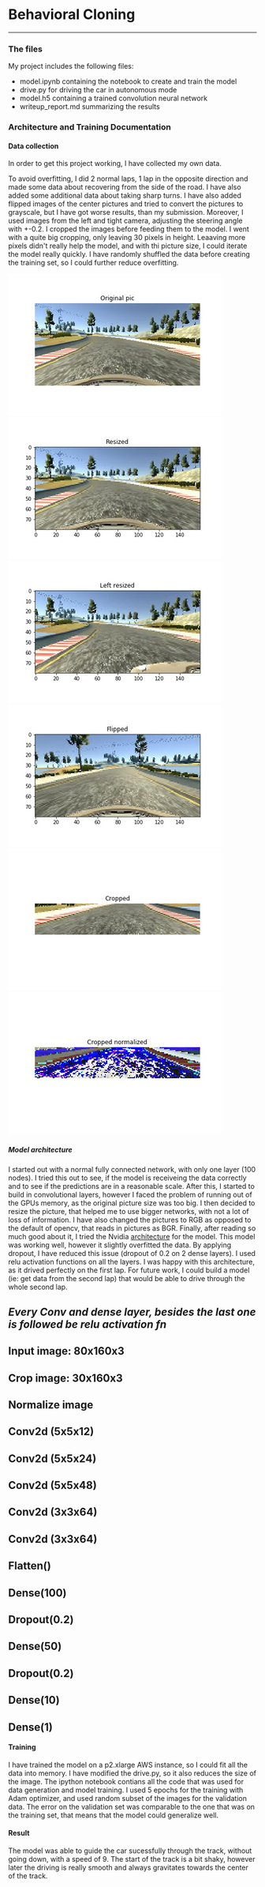 # **Behavioral Cloning** 

---
### The files

My project includes the following files:
* model.ipynb containing the notebook to create and train the model
* drive.py for driving the car in autonomous mode
* model.h5 containing a trained convolution neural network 
* writeup_report.md summarizing the results

### Architecture and Training Documentation 

#### Data collection

In order to get this project working, I have collected my own data.

To avoid overfitting, I did 2 normal laps, 1 lap in the opposite direction and made some data about recovering from the side of the road. I have also added some additional data about taking sharp turns. I have also added flipped images of the center pictures and tried to convert the pictures to grayscale, but I have got worse results, than my submission. Moreover, I used images from the left and tight camera, adjusting the steering angle with +-0.2.
I cropped the images before feeding them to the model. I went with a quite big cropping, only leaving 30 pixels in height. Leaaving more pixels didn't really help the model, and with thi picture size, I could iterate the model really quickly.
I have randomly shuffled the data before creating the training set, so I could further reduce overfitting.

![](https://github.com/puhazoli/sdcnd-project3/blob/master/pics/original.jpg)
![](https://github.com/puhazoli/sdcnd-project3/blob/master/pics/resized.jpg)
![](https://github.com/puhazoli/sdcnd-project3/blob/master/pics/left_resized.jpg)
![](https://github.com/puhazoli/sdcnd-project3/blob/master/pics/flipped.jpg)
![](https://github.com/puhazoli/sdcnd-project3/blob/master/pics/cropped.jpg)
![](https://github.com/puhazoli/sdcnd-project3/blob/master/pics/cropped_normalizes.jpg)

##### Model architecture

I started out with a normal fully connected network, with only one layer (100 nodes). I tried this out to see, if the model is receiveing the data correctly and to see if the predictions are in a reasonable scale. After this, I started to build in convolutional layers, however I faced the problem of running out of the GPUs memory, as the original picture size was too big. I then decided to resize the picture, that helped me to use bigger networks, with not a lot of loss of information. I have also changed the pictures to RGB as opposed to the default of opencv, that reads in pictures as BGR. 
Finally, after reading so much good about it, I tried the Nvidia [architecture](https://devblogs.nvidia.com/deep-learning-self-driving-cars/) for the model. This model was working well, however it slightly overfitted the data. By applying dropout, I have reduced this issue (dropout of 0.2 on 2 dense layers). I used relu activation functions on all the layers. I was happy with this architecture, as it drived perfectly on the first lap. For future work, I could build a model (ie: get data from the second lap) that would be able to drive through the whole second lap.

*Every Conv and dense layer, besides the last one is followed be relu activation fn*
------
Input image: 80x160x3
------
Crop image:  30x160x3
------
Normalize image
------
Conv2d (5x5x12)
------
Conv2d (5x5x24)
------
Conv2d (5x5x48)
------
Conv2d (3x3x64)
------
Conv2d (3x3x64)
------
Flatten()
------
Dense(100)
------
Dropout(0.2)
------
Dense(50)
------
Dropout(0.2)
------
Dense(10)
------
Dense(1)
------


#### Training

I have trained the model on a p2.xlarge AWS instance, so I could fit all the data into memory. I have modified the drive.py, so it also reduces the size of the image. The ipython notebook contians all the code that was used for data generation and model training. I used 5 epochs for the training with Adam optimizer, and used random subset of the images for the validation data. The error on the validation set was comparable to the one that was on the training set, that means that the model could generalize well.

#### Result
The model was able to guide the car sucessfully through the track, without going down, with a speed of 9. The start of the track is a bit shaky, however later the driving is really smooth and always gravitates towards the center of the track. 
